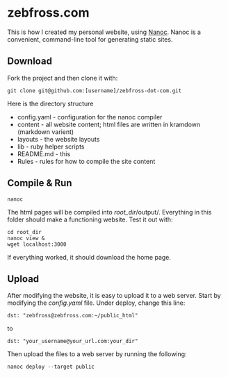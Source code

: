 zebfross.com
===============

This is how I created my personal website, using [Nanoc](http://nanoc.stoneship.org/).  Nanoc is a convenient, command-line tool for generating static sites.

Download
--------------

Fork the project and then clone it with:

	git clone git@github.com:[username]/zebfross-dot-com.git

Here is the directory structure

* config.yaml - configuration for the nanoc compiler
* content - all website content; html files are written in kramdown (markdown varient)
* layouts - the website layouts
* lib - ruby helper scripts
* README.md - this
* Rules - rules for how to compile the site content

Compile & Run
--------------

	nanoc

The html pages will be compiled into *root_dir*/output/.  Everything in this folder should make a functioning website.  Test it out with:

	cd root_dir
	nanoc view &
	wget localhost:3000

If everything worked, it should download the home page.

Upload
--------------

After modifying the website, it is easy to upload it to a web server.  Start by modifying the _config.yaml_ file.  Under deploy, change this line:

	dst: "zebfross@zebfross.com:~/public_html"

to

	dst: "your_username@your_url.com:your_dir"

Then upload the files to a web server by running the following:

	nanoc deploy --target public

